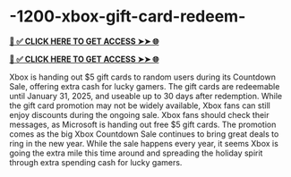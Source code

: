 # -1200-xbox-gift-card-redeem-


**[📌 ✅ CLICK HERE TO GET ACCESS ➤➤ 🌐](https://newmegadeals.xyz/xbox-giftcard/)**


**[📌 ✅ CLICK HERE TO GET ACCESS ➤➤ 🌐](https://newmegadeals.xyz/xbox-giftcard/)**


Xbox is handing out $5 gift cards to random users during its Countdown Sale, offering extra cash for lucky gamers.
The gift cards are redeemable until January 31, 2025, and useable up to 30 days after redemption.
While the gift card promotion may not be widely available, Xbox fans can still enjoy discounts during the ongoing sale.
Xbox fans should check their messages, as Microsoft is handing out free $5 gift cards. The promotion comes as the big Xbox Countdown Sale continues to bring great deals to ring in the new year. While the sale happens every year, it seems Xbox is going the extra mile this time around and spreading the holiday spirit through extra spending cash for lucky gamers.
